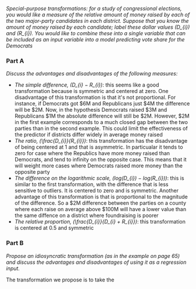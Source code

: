 *Special-purpose transformations: for a study of congressional elections, you would like a measure of the relative amount of money raised by each of the two major-party candidates in each district. Suppose that you know the amount of money raised by each candidate; label these dollar values \(D_{i}\) and \(R_{i}\). You would like to combine these into a single variable that can be included as an input variable into a model predicting vote share for the Democrats*

### Part A

*Discuss the advantages and disadvantages of the following measures:*

-   *The simple difference, \(D_{i} − R_{i}\)*: this seems like a good transformation because is symmetric and centered at zero. One disadvantage of this transformation is that it's not proportional. For instance, if Democrats got $6M and Republicans just $4M the difference will be $2M. Now, in the hypothesis Democrats raised $3M and Republicans $1M the absolute difference will still be $2M. However, $2M in the first example corresponds to a much closed gap between the two parties than in the second example. This could limit the effectiveness of the predictor if districts differ widely in average money raised
-   *The ratio, \(\frac{D_{i}}{R_{i}}\)*: this transformation has the disadvantage of being centered at 1 and that is asymmetric. In particualar it tends to zero for case where the Republics have more money raised than Democrats, and tend to infinity on the opposite case. This means that it will weight more cases where Democrats raised more money than the opposite party
-   *The difference on the logarithmic scale, \(log(D_{i}) − log(R_{i})\)*: this is similar to the first transformation, with the difference that is less sensitive to outliers. It is centered to zero and is symmetric. Another advantage of this transformation is that is proportional to the magnitude of the difference. So a $2M difference between the parties on a county where each raise on average above $100M will have a lower value than the same diffence on a district where foundraising is poorer
-   *The relative proportion, \(\frac{D_{i}}{D_{i} + R_{i}}\)*: this transformation is centered at 0.5 and symmetric

### Part B

*Propose an idiosyncratic transformation (as in the example on page 65) and discuss the advantages and disadvantages of using it as a regression input.*

The transformation we propose is to take the
